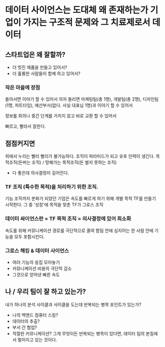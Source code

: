 
# 데이터 사이언스는 도대체 왜 존재하는가 기업이 가지는 구조적 문제와 그 치료제로서 데이터 

## 스타트업은 왜 잘할까?
 - 더 멋진 제품을 만들고 있어서?
 - 더 훌륭한 사람들이 함께 하고 있어서? 

### 작은 마을에 장점 
돌아서면 이야기 할 수 있어서 
의자 돌리면 마케팅팀(총 1명), 개발팀(총 2명), 디자인팀(1명, 파트타임), 예산부서(없다. 사실 대표님 1명)과 이야기 할 수 있어서 

정보를 회의나 중간 단계를 거치지 않고 바로 교환 할 수 있어서 

빠르고, 빨라서 잘한다. 

## 점점커지면 
위에서 누리는 빨리 빨리가 불가능하다. 
조직이 파라미드가 되고 유후 인력이 생긴다.
목적조직(돈버는 조직) / 망해가는 목적조직(돈 벌지 못하는 조직)

 - 다 좋은데 의사결정이 길어진다. 

### TF 조직 (특수한 목적)을 처리하기 위한 조직. 
기능 조직까지 분화가 되었던 기업은 속도를 빠르게 하기 위해 개별 목적 TF를 만들기 시작한다. 
그 중 '성장'에 목적을 맞춘 TF가 그로스 조직 

### 데이터 싸이언스란 = TF 목적 조직 = 의사결정에 있어 최소화 
속도를 위해 커뮤니케이션 경로를 극단적으로 줄여 함팀 안에 심지어는 한 사람 안에 기능을 모두 포함시킨다.

### 그로스 해킹 & 데이터 사이언스 
- 여러 기능의 응집 모아놓기 
- 커뮤니케이션 비용의 극단적 감소 
- 그것으로 얻어낸 빠른 속도 

## 나 / 우리 팀이 잘 하고 있는가? 
내가 하나의 분석 사이클과 사이클을 도는데 반복되는 병목 포인트가 있는가? 
- 나의 백엔드 컴퓨터 스킬?
- 데이터의 추출?
- 부서 간 협업?
- 적절한 커뮤니케이션? 
그게 무엇이든 반복되는 병목이 있다면, 데이터 팀의 본질에서 멀어지고 있는 것이다. 
